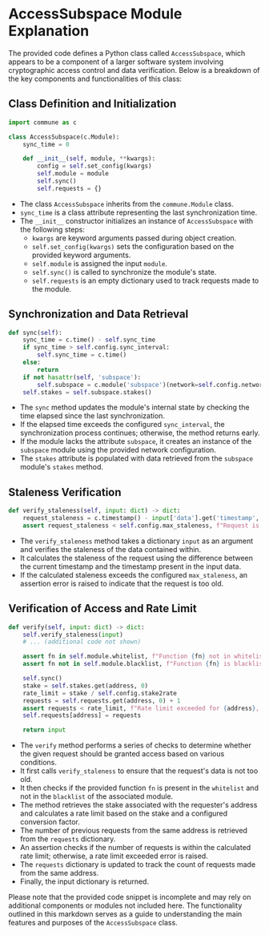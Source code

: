 # AccessSubspace Module Explanation

The provided code defines a Python class called `AccessSubspace`, which appears to be a component of a larger software system involving cryptographic access control and data verification. Below is a breakdown of the key components and functionalities of this class:

## Class Definition and Initialization

```python
import commune as c

class AccessSubspace(c.Module):
    sync_time = 0

    def __init__(self, module, **kwargs):
        config = self.set_config(kwargs)
        self.module = module
        self.sync()
        self.requests = {}
```

- The class `AccessSubspace` inherits from the `commune.Module` class.
- `sync_time` is a class attribute representing the last synchronization time.
- The `__init__` constructor initializes an instance of `AccessSubspace` with the following steps:
  - `kwargs` are keyword arguments passed during object creation.
  - `self.set_config(kwargs)` sets the configuration based on the provided keyword arguments.
  - `self.module` is assigned the input `module`.
  - `self.sync()` is called to synchronize the module's state.
  - `self.requests` is an empty dictionary used to track requests made to the module.

## Synchronization and Data Retrieval

```python
def sync(self):
    sync_time = c.time() - self.sync_time
    if sync_time > self.config.sync_interval:
        self.sync_time = c.time()
    else:
        return
    if not hasattr(self, 'subspace'):
        self.subspace = c.module('subspace')(network=self.config.network, netuid=self.config.netuid)
    self.stakes = self.subspace.stakes()
```

- The `sync` method updates the module's internal state by checking the time elapsed since the last synchronization.
- If the elapsed time exceeds the configured `sync_interval`, the synchronization process continues; otherwise, the method returns early.
- If the module lacks the attribute `subspace`, it creates an instance of the `subspace` module using the provided network configuration.
- The `stakes` attribute is populated with data retrieved from the `subspace` module's `stakes` method.

## Staleness Verification

```python
def verify_staleness(self, input: dict) -> dict:
    request_staleness = c.timestamp() - input['data'].get('timestamp', 0)
    assert request_staleness < self.config.max_staleness, f"Request is too old, {request_staleness} > MAX_STALENESS ({self.max_request_staleness}) seconds old"
```

- The `verify_staleness` method takes a dictionary `input` as an argument and verifies the staleness of the data contained within.
- It calculates the staleness of the request using the difference between the current timestamp and the timestamp present in the input data.
- If the calculated staleness exceeds the configured `max_staleness`, an assertion error is raised to indicate that the request is too old.

## Verification of Access and Rate Limit

```python
def verify(self, input: dict) -> dict:
    self.verify_staleness(input)
    # ... (additional code not shown)

    assert fn in self.module.whitelist, f"Function {fn} not in whitelist"
    assert fn not in self.module.blacklist, f"Function {fn} is blacklisted"

    self.sync()
    stake = self.stakes.get(address, 0)
    rate_limit = stake / self.config.stake2rate
    requests = self.requests.get(address, 0) + 1
    assert requests < rate_limit, f"Rate limit exceeded for {address}, {requests} > {rate_limit} with {stake} stake and stake2rate of {self.config.stake2rate}"
    self.requests[address] = requests

    return input
```

- The `verify` method performs a series of checks to determine whether the given request should be granted access based on various conditions.
- It first calls `verify_staleness` to ensure that the request's data is not too old.
- It then checks if the provided function `fn` is present in the `whitelist` and not in the `blacklist` of the associated module.
- The method retrieves the stake associated with the requester's address and calculates a rate limit based on the stake and a configured conversion factor.
- The number of previous requests from the same address is retrieved from the `requests` dictionary.
- An assertion checks if the number of requests is within the calculated rate limit; otherwise, a rate limit exceeded error is raised.
- The `requests` dictionary is updated to track the count of requests made from the same address.
- Finally, the input dictionary is returned.

Please note that the provided code snippet is incomplete and may rely on additional components or modules not included here. The functionality outlined in this markdown serves as a guide to understanding the main features and purposes of the `AccessSubspace` class.